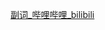 [副词\_哔哩哔哩\_bilibili](https://www.bilibili.com/video/BV1XY411J7aG?p=18&vd_source=a31fe6f534758f0c32d7f38215afcc7a)